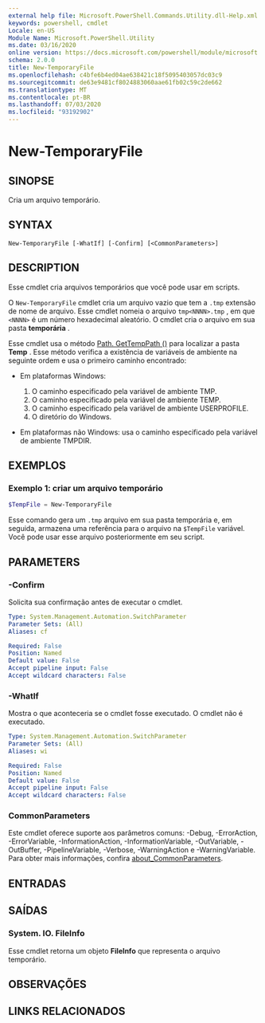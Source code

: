```yaml
---
external help file: Microsoft.PowerShell.Commands.Utility.dll-Help.xml
keywords: powershell, cmdlet
Locale: en-US
Module Name: Microsoft.PowerShell.Utility
ms.date: 03/16/2020
online version: https://docs.microsoft.com/powershell/module/microsoft.powershell.utility/new-temporaryfile?view=powershell-7&WT.mc_id=ps-gethelp
schema: 2.0.0
title: New-TemporaryFile
ms.openlocfilehash: c4bfe6b4ed04ae638421c18f5095403057dc03c9
ms.sourcegitcommit: de63e9481cf8024883060aae61fb02c59c2de662
ms.translationtype: MT
ms.contentlocale: pt-BR
ms.lasthandoff: 07/03/2020
ms.locfileid: "93192902"
---
```

# New-TemporaryFile

## SINOPSE
Cria um arquivo temporário.

## SYNTAX

```
New-TemporaryFile [-WhatIf] [-Confirm] [<CommonParameters>]
```

## DESCRIPTION

Esse cmdlet cria arquivos temporários que você pode usar em scripts.

O `New-TemporaryFile` cmdlet cria um arquivo vazio que tem a `.tmp` extensão de nome de arquivo.
Esse cmdlet nomeia o arquivo `tmp<NNNN>.tmp` , em que `<NNNN>` é um número hexadecimal aleatório.
O cmdlet cria o arquivo em sua pasta **temporária** .

Esse cmdlet usa o método [Path. GetTempPath ()](/dotnet/api/system.io.path.gettemppath) para localizar a pasta **Temp** . Esse método verifica a existência de variáveis de ambiente na seguinte ordem e usa o primeiro caminho encontrado:

- Em plataformas Windows:

  1. O caminho especificado pela variável de ambiente TMP.
  1. O caminho especificado pela variável de ambiente TEMP.
  1. O caminho especificado pela variável de ambiente USERPROFILE.
  1. O diretório do Windows.

- Em plataformas não Windows: usa o caminho especificado pela variável de ambiente TMPDIR.

## EXEMPLOS

### Exemplo 1: criar um arquivo temporário

```powershell
$TempFile = New-TemporaryFile
```

Esse comando gera um `.tmp` arquivo em sua pasta temporária e, em seguida, armazena uma referência para o arquivo na `$TempFile` variável. Você pode usar esse arquivo posteriormente em seu script.

## PARAMETERS

### -Confirm

Solicita sua confirmação antes de executar o cmdlet.

```yaml
Type: System.Management.Automation.SwitchParameter
Parameter Sets: (All)
Aliases: cf

Required: False
Position: Named
Default value: False
Accept pipeline input: False
Accept wildcard characters: False
```

### -WhatIf

Mostra o que aconteceria se o cmdlet fosse executado.
O cmdlet não é executado.

```yaml
Type: System.Management.Automation.SwitchParameter
Parameter Sets: (All)
Aliases: wi

Required: False
Position: Named
Default value: False
Accept pipeline input: False
Accept wildcard characters: False
```

### CommonParameters

Este cmdlet oferece suporte aos parâmetros comuns: -Debug, -ErrorAction, -ErrorVariable, -InformationAction, -InformationVariable, -OutVariable, -OutBuffer, -PipelineVariable, -Verbose, -WarningAction e -WarningVariable. Para obter mais informações, confira [about_CommonParameters](../Microsoft.PowerShell.Core/About/about_CommonParameters.md).

## ENTRADAS

## SAÍDAS

### System. IO. FileInfo

Esse cmdlet retorna um objeto **FileInfo** que representa o arquivo temporário.

## OBSERVAÇÕES

## LINKS RELACIONADOS
